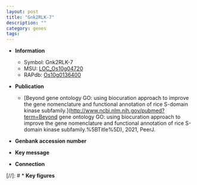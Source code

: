 ```yaml
---
layout: post
title: "Gnk2RLK-7"
description: ""
category: genes
tags: 
---
```


* **Information**  
    + Symbol: Gnk2RLK-7  
    + MSU: [LOC_Os10g04720](http://rice.uga.edu/cgi-bin/ORF_infopage.cgi?orf=LOC_Os10g04720)  
    + RAPdb: [Os10g0136400](http://rapdb.dna.affrc.go.jp/viewer/gbrowse_details/irgsp1?name=Os10g0136400)  

* **Publication**  
    + [Beyond gene ontology GO: using biocuration approach to improve the gene nomenclature and functional annotation of rice S-domain kinase subfamily.](http://www.ncbi.nlm.nih.gov/pubmed?term=Beyond gene ontology GO: using biocuration approach to improve the gene nomenclature and functional annotation of rice S-domain kinase subfamily.%5BTitle%5D), 2021, PeerJ.

* **Genbank accession number**  

* **Key message**  

* **Connection**  

[//]: # * **Key figures**  


